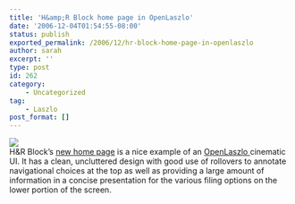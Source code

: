 ```yaml
---
title: 'H&amp;R Block home page in OpenLaszlo'
date: '2006-12-04T01:54:55-08:00'
status: publish
exported_permalink: /2006/12/hr-block-home-page-in-openlaszlo
author: sarah
excerpt: ''
type: post
id: 262
category:
    - Uncategorized
tag:
    - Laszlo
post_format: []
---
```

![](https://www.ultrasaurus.com/images/blog/hrblock.png)  
H&amp;R Block’s [new home page](http://www.hrblock.com/) is a nice example of an [OpenLaszlo ](http://www.openlaszlo.org)cinematic UI. It has a clean, uncluttered design with good use of rollovers to annotate navigational choices at the top as well as providing a large amount of information in a concise presentation for the various filing options on the lower portion of the screen.